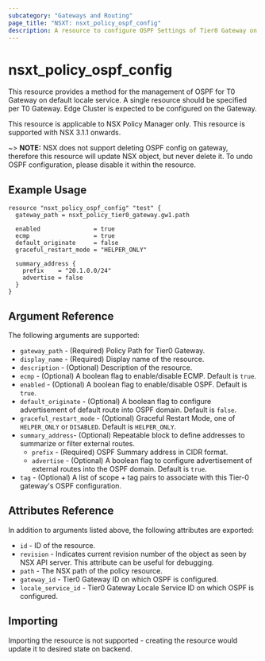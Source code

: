 ```yaml
---
subcategory: "Gateways and Routing"
page_title: "NSXT: nsxt_policy_ospf_config"
description: A resource to configure OSPF Settings of Tier0 Gateway on NSX Policy Manager.
---
```


# nsxt_policy_ospf_config

This resource provides a method for the management of OSPF for T0 Gateway on default locale service. A single resource should be specified per T0 Gateway. Edge Cluster is expected to be configured on the Gateway.

This resource is applicable to NSX Policy Manager only.
This resource is supported with NSX 3.1.1 onwards.

~> **NOTE:** NSX does not support deleting OSPF config on gateway, therefore this resource will update NSX object, but never delete it. To undo OSPF configuration, please disable it within the resource.

## Example Usage

```hcl
resource "nsxt_policy_ospf_config" "test" {
  gateway_path = nsxt_policy_tier0_gateway.gw1.path

  enabled               = true
  ecmp                  = true
  default_originate     = false
  graceful_restart_mode = "HELPER_ONLY"

  summary_address {
    prefix    = "20.1.0.0/24"
    advertise = false
  }
}
```

## Argument Reference

The following arguments are supported:

* `gateway_path` - (Required) Policy Path for Tier0 Gateway.
* `display_name` - (Required) Display name of the resource.
* `description` - (Optional) Description of the resource.
* `ecmp` - (Optional) A boolean flag to enable/disable ECMP. Default is `true`.
* `enabled` - (Optional) A boolean flag to enable/disable OSPF. Default is `true`.
* `default_originate` - (Optional) A boolean flag to configure advertisement of default route into OSPF domain. Default is `false`.
* `graceful_restart_mode` - (Optional) Graceful Restart Mode, one of `HELPER_ONLY` or `DISABLED`. Default is `HELPER_ONLY`.
* `summary_address`- (Optional) Repeatable block to define addresses to summarize or filter external routes.
  * `prefix` - (Required) OSPF Summary address in CIDR format.
  * `advertise` - (Optional) A boolean flag to configure advertisement of external routes into the OSPF domain. Default is `true`.
* `tag` - (Optional) A list of scope + tag pairs to associate with this Tier-0 gateway's OSPF configuration.

## Attributes Reference

In addition to arguments listed above, the following attributes are exported:

* `id` - ID of the resource.
* `revision` - Indicates current revision number of the object as seen by NSX API server. This attribute can be useful for debugging.
* `path` - The NSX path of the policy resource.
* `gateway_id` - Tier0 Gateway ID on which OSPF is configured.
* `locale_service_id` - Tier0 Gateway Locale Service ID on which OSPF is configured.

## Importing

Importing the resource is not supported - creating the resource would update it to desired state on backend.
